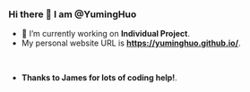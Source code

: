 ### Hi there 👋 I am @YumingHuo

* 🔭 I’m currently working on **Individual Project**.
* My personal website URL is **https://yuminghuo.github.io/**.
  
<br>

* **Thanks to James for lots of coding help!**.

<!-- * 📫 How to reach me: **HuoH#6966** on Discord. -->

<!--
**YumingHuo/YumingHuo** is a ✨ _special_ ✨ repository because its `README.md` (this file) appears on your GitHub profile.

Here are some ideas to get you started:

- 🔭 I’m currently working on ...
- 🌱 I’m currently learning ...
- 👯 I’m looking to collaborate on ...
- 🤔 I’m looking for help with ...
- 💬 Ask me about ...
- 📫 How to reach me: ...
- 😄 Pronouns: ...
- ⚡ Fun fact: ...
-->
